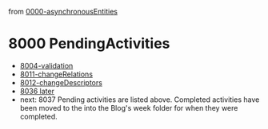 from [0000-asynchronousEntities](../0000-asynchronousEntities.md)
# 8000 PendingActivities
- [8004-validation](8004-validation.md)
- [8011-changeRelations](8011-changeRelations.md)
- [8012-changeDescriptors](8012-changeDescriptors.md)
- [8036 later](8036%20later.md)
- next: 8037
Pending activities are listed above. Completed activities have been moved to the into the Blog's week folder for when they were completed.